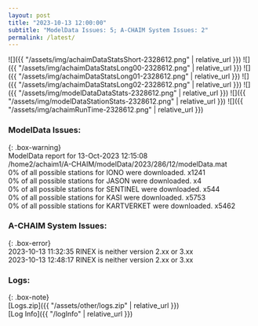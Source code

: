 ```yaml
---
layout: post
title: "2023-10-13 12:00:00"
subtitle: "ModelData Issues: 5; A-CHAIM System Issues: 2"
permalink: /latest/
---
```


![]({{ "/assets/img/achaimDataStatsShort-2328612.png" | relative_url }})
![]({{ "/assets/img/achaimDataStatsLong00-2328612.png" | relative_url }})
![]({{ "/assets/img/achaimDataStatsLong01-2328612.png" | relative_url }})
![]({{ "/assets/img/achaimDataStatsLong02-2328612.png" | relative_url }})
![]({{ "/assets/img/modelDataDataStats-2328612.png" | relative_url }})
![]({{ "/assets/img/modelDataStationStats-2328612.png" | relative_url }})
![]({{ "/assets/img/achaimRunTime-2328612.png" | relative_url }})


### ModelData Issues:  
  
{: .box-warning}  
 ModelData report for 13-Oct-2023 12:15:08   
 /home2/achaim1/A-CHAIM/modelData/2023/286/12/modelData.mat   
 0% of all possible stations for IONO were downloaded. x1241   
 0% of all possible stations for JASON were downloaded. x4   
 0% of all possible stations for SENTINEL were downloaded. x544   
 0% of all possible stations for KASI were downloaded. x5753   
 0% of all possible stations for KARTVERKET were downloaded. x5462   
  
### A-CHAIM System Issues:  
  
{: .box-error}  
2023-10-13 11:32:35 RINEX is neither version 2.xx or 3.xx  
2023-10-13 12:48:17 RINEX is neither version 2.xx or 3.xx  

### Logs:  
  
{: .box-note}  
[Logs.zip]({{ "/assets/other/logs.zip" | relative_url }})  
[Log Info]({{ "/logInfo" | relative_url }})  
